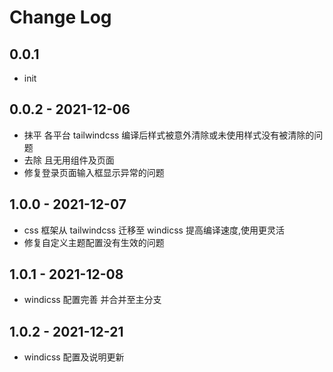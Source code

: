 # Change Log

## 0.0.1

- init

## 0.0.2 - 2021-12-06

- 抹平 各平台 tailwindcss 编译后样式被意外清除或未使用样式没有被清除的问题
- 去除 且无用组件及页面
- 修复登录页面输入框显示异常的问题

## 1.0.0 - 2021-12-07

- css 框架从 tailwindcss 迁移至 windicss 提高编译速度,使用更灵活
- 修复自定义主题配置没有生效的问题

## 1.0.1 - 2021-12-08

- windicss 配置完善 并合并至主分支

## 1.0.2 - 2021-12-21

- windicss 配置及说明更新

